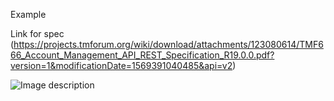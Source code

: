 Example

Link for spec (https://projects.tmforum.org/wiki/download/attachments/123080614/TMF666_Account_Management_API_REST_Specification_R19.0.0.pdf?version=1&modificationDate=1569391040485&api=v2)

![Image description](https://github.com/tmforum-apis/Open_Api_And_Data_Model/blob/v4.0/apis/TMF634_Resource_Catalog/documentation/diagrams/Resource_LogicalResourceSpecification.png)
